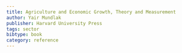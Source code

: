 ```yaml
---
title: Agriculture and Economic Growth, Theory and Measurement
author: Yair Mundlak
publisher: Harvard University Press
tags: sector
bibtype: book
category: reference
---
```

